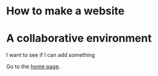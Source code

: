 # How to make a website 
# A collaborative environment
I want to see if I can add something

Go to the [home page](/).

